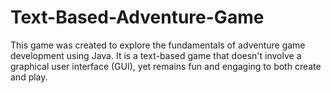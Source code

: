 # Text-Based-Adventure-Game
This game was created to explore the fundamentals of adventure game development using Java. It is a text-based game that doesn't involve a graphical user interface (GUI), yet remains fun and engaging to both create and play.
